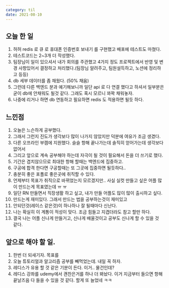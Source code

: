 ```yaml
---
category: til
date: 2021-08-10
---
```


## 오늘 한 일

1. 허허 redis 로 큐 로 휴대폰 인증번호 보내기 를 구현했고 배포에 테스트도 마쳤다.
2. 테스트코드는 2~3개 더 작성했다.
3. 팀장님이 일이 있으셔서 내가 회의를 주관했고 4가지 정도 프로젝트에서 반영 및 변경 사항있어서 결정하고 처리했다.(팀장님 알려주고, 팀원설득하고, 노션에 정리하고 등등)
4. db 세부 데이터를 좀 채웠다. (50% 채움)
5. 그런데 다른 백엔드 분과 예기해보니까 일단 api 로 다 연결 했다고 하셔서 일부분은 굳이 db에 안채워도 될것 같다. 그래도 혹시 모르니 꽈꽉 채워놓자.
6. 나중에 리거나 하면 db 연동하고 필요하면 redis 도 적용하면 될듯 하다.

## 느낀점

1. 오늘은 느슨하게 공부했다.
2. 그래서 그런지 진도가 생각보다 많이 나가지 않았지만 덕분에 여유가 조금 생겼다.
3. 다른 오프라인 부캠에 지원했다. 슬슬 항해 끝나가는데 솔직히 얻어가는데 생각보다 없어서
4. 그리고 앞으로 계속 공부해야 하는데 자극이 될 것이 필요해서 돈을 더 쓰기로 했다.
5. 기간은 겹치않으므로 최대한 항해 할때는 백엔드에 집중하고.
6. 구공에 합격 한다면 구공할때는 또 그곳에 집중하면 될듯하다..
7. 충분히 좋은 포폴로 좋은곳에 취직할 수 있다.
8. 언제부터 목표가 취직으로 바뀌었는지 모르겠지만.. 사실 실컷 만들고 싶은 어플 많이 만드는게 목표였는데 ㅠ ㅠ
9. 일단 RN 만들면서 직장생활 하고 싶고, 내가 만들 어플도 많이 많이 출시하고 싶다.
10. 만드는게 재미있다. 그래서 만드는 법을 공부하는것이 재미있고
11. 안되던것(레이스 같은것)이 하나하나 잘 될때마다 신난다.
12. 나는 확실히 이 계통이 적성이 맞다. 조금 힘들고 지겹더라도 참고 할만 하다.
13. 결국 나는 어플 신나게 만들거고, 신나게 배울것이고 공부도 신나게 할 수 있을 것 같다.

## 앞으로 해야 할 일.

1. 한번 더 되새기자. 목표를
2. 오늘 튜토리얼과 알고리즘 공부를 빼먹었는데. 내일 꼭 하자.
3. 레디스가 유용 할 것 같은 기분이 든다. 이거.. 물건인데?
4. 레디스 강좌를 udemy에서 괜찬은거를 하나 더 봐놨다. 이거 지금부터 들으면 항해 끝날즈음 다 들을 수 있을 것 같다. 할게 또 늘었네 ㅋㅋ
